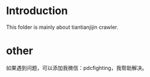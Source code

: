 # Introduction
This folder is mainly about tiantianjijin crawler.

# other
如果遇到问题，可以添加我微信：pdcfighting，我帮助解决。
